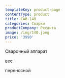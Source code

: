 ```yaml
---
templateKey: product-page
contentType: product
title: САИ-140
categories: Сварки
productCompany: Ресанта
image: /img/140.jpeg
price: '3990'
---
```

Сварочный аппарат 

вес 

переносной
